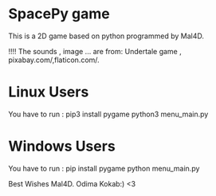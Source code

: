 # SpacePy game 
This is a 2D game based on python programmed by Mal4D.

!!!! The sounds , image ... are from: Undertale game , pixabay.com/,flaticon.com/.

# Linux Users
You have to run :
pip3 install pygame
python3 menu_main.py


# Windows Users
You have to run :
pip install pygame
python menu_main.py



Best Wishes Mal4D. Odima Kokab:) <3 
